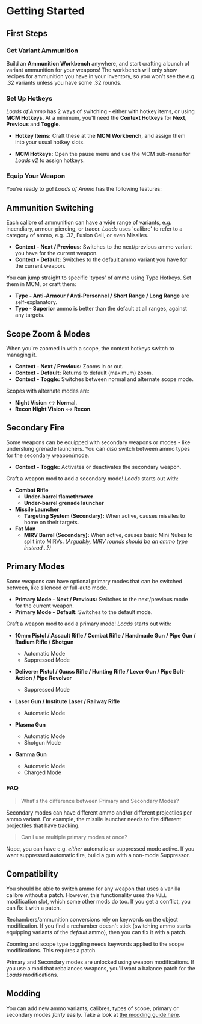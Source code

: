 # Getting Started

## First Steps
### Get Variant Ammunition

Build an **Ammunition Workbench** anywhere, and start crafting a bunch of variant ammunition for your weapons!
The workbench will only show recipes for ammunition you have in your inventory,
so you won't see the e.g. .32 variants unless you have some .32 rounds.

### Set Up Hotkeys

*Loads of Ammo* has 2 ways of switching - either with hotkey items, or using **MCM Hotkeys**.
At a minimum, you'll need the **Context Hotkeys** for **Next**, **Previous** and **Toggle**.

* **Hotkey Items:** Craft these at the **MCM Workbench**, and assign them into your usual hotkey slots.

* **MCM Hotkeys:** Open the pause menu and use the MCM sub-menu for *Loads v2* to assign hotkeys.

### Equip Your Weapon

You're ready to go! *Loads of Ammo* has the following features:

## Ammunition Switching

Each calibre of ammunition can have a wide range of variants, e.g. incendiary, armour-piercing, or tracer.
*Loads* uses 'calibre' to refer to a category of ammo, e.g. .32, Fusion Cell, or even Missiles.

* **Context - Next / Previous:** Switches to the next/previous ammo variant you have for the current weapon.
* **Context - Default:** Switches to the default ammo variant you have for the current weapon.

You can jump straight to specific 'types' of ammo using Type Hotkeys. Set them in MCM, or craft them:

* **Type - Anti-Armour / Anti-Personnel / Short Range / Long Range** are self-explanatory.
* **Type - Superior** ammo is better than the default at all ranges, against any targets.

## Scope Zoom & Modes

When you're zoomed in with a scope, the context hotkeys switch to managing it.

* **Context - Next / Previous:** Zooms in or out.
* **Context - Default:** Returns to default (maximum) zoom.
* **Context - Toggle:** Switches between normal and alternate scope mode.

Scopes with alternate modes are:

* **Night Vision** <-> **Normal**.
* **Recon Night Vision** <-> **Recon**.

## Secondary Fire

Some weapons can be equipped with secondary weapons or modes - like underslung grenade launchers.
You can *also* switch between ammo types for the secondary weapon/mode.

* **Context - Toggle:** Activates or deactivates the secondary weapon.

Craft a weapon mod to add a secondary mode! *Loads* starts out with:

* **Combat Rifle**
  * **Under-barrel flamethrower**
  * **Under-barrel grenade launcher**
* **Missile Launcher**
  * **Targeting System (Secondary):** When active, causes missiles to home on their targets.
* **Fat Man**
  * **MIRV Barrel (Secondary):** When active, causes basic Mini Nukes to split into MIRVs.
    *(Arguably, MIRV rounds should be an ammo type instead...?)*

## Primary Modes

Some weapons can have optional primary modes that can be switched between, like silenced or full-auto mode.

* **Primary Mode - Next / Previous:** Switches to the next/previous mode for the current weapon.
* **Primary Mode - Default:** Switches to the default mode.

Craft a weapon mod to add a primary mode! *Loads* starts out with:

* **10mm Pistol / Assault Rifle / Combat Rifle / Handmade Gun / Pipe Gun / Radium Rifle / Shotgun**
  * Automatic Mode
  * Suppressed Mode

* **Deliverer Pistol / Gauss Rifle / Hunting Rifle / Lever Gun / Pipe Bolt-Action / Pipe Revolver**
  * Suppressed Mode

* **Laser Gun / Institute Laser / Railway Rifle**
  * Automatic Mode

* **Plasma Gun**
  * Automatic Mode
  * Shotgun Mode

* **Gamma Gun**
  * Automatic Mode
  * Charged Mode

### FAQ

> What's the difference between Primary and Secondary Modes?

Secondary modes can have different ammo and/or different projectiles per ammo variant.
For example, the missile launcher needs to fire different projectiles that have tracking.

> Can I use multiple primary modes at once?

Nope, you can have e.g. *either* automatic *or* suppressed mode active.
If you want suppressed automatic fire, build a gun with a non-mode Suppressor.

## Compatibility

You should be able to switch ammo for any weapon that uses a vanilla calibre without a patch.
However, this functionality uses the `NULL` modification slot, which some other mods do too.
If you get a conflict, you can fix it with a patch.

Rechambers/ammunition conversions rely on keywords on the object modification.
If you find a rechamber doesn't stick (switching ammo starts equipping variants of the *default* ammo),
then you can fix it with a patch.

Zooming and scope type toggling needs keywords applied to the scope modifications.
This requires a patch.

Primary and Secondary modes are unlocked using weapon modifications.
If you use a mod that rebalances weapons, you'll want a balance patch for the *Loads* modifications.

## Modding

You can add new ammo variants, calibres, types of scope, primary or secondary modes *fairly* easily.
Take a look at [the modding guide here](modding/index.md).
